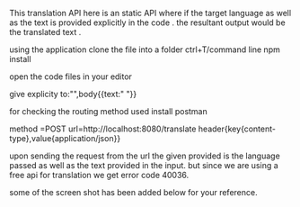 This translation API here is an static API where if the target language as well as the text is provided explicitly in the code .
the resultant output would be the translated text .

using the application
clone the file into a folder 
ctrl+T/command line 
npm install

open the code files in your editor 

give explicity to:"",body{{text:" "}}

for checking the routing method used install postman 

method =POST
url=http://localhost:8080/translate
header{key{content-type},value{application/json}}

upon sending the request from the url the given provided is the language passed as well as the text provided in the input.
but since we are using a free api for translation we get error code 40036.

some of the screen shot has been added below for your reference.
